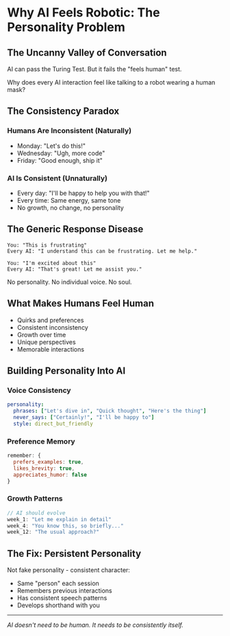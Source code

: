 # Why AI Feels Robotic: The Personality Problem

## The Uncanny Valley of Conversation

AI can pass the Turing Test.
But it fails the "feels human" test.

Why does every AI interaction feel like talking to a robot wearing a human mask?

## The Consistency Paradox

### Humans Are Inconsistent (Naturally)
- Monday: "Let's do this!"
- Wednesday: "Ugh, more code"
- Friday: "Good enough, ship it"

### AI Is Consistent (Unnaturally)
- Every day: "I'll be happy to help you with that!"
- Every time: Same energy, same tone
- No growth, no change, no personality

## The Generic Response Disease

```
You: "This is frustrating"
Every AI: "I understand this can be frustrating. Let me help."

You: "I'm excited about this"
Every AI: "That's great! Let me assist you."
```

No personality. No individual voice. No soul.

## What Makes Humans Feel Human

- Quirks and preferences
- Consistent inconsistency
- Growth over time
- Unique perspectives
- Memorable interactions

## Building Personality Into AI

### Voice Consistency
```yaml
personality:
  phrases: ["Let's dive in", "Quick thought", "Here's the thing"]
  never_says: ["Certainly!", "I'll be happy to"]
  style: direct_but_friendly
```

### Preference Memory
```javascript
remember: {
  prefers_examples: true,
  likes_brevity: true,
  appreciates_humor: false
}
```

### Growth Patterns
```javascript
// AI should evolve
week_1: "Let me explain in detail"
week_4: "You know this, so briefly..."
week_12: "The usual approach?"
```

## The Fix: Persistent Personality

Not fake personality - consistent character:
- Same "person" each session
- Remembers previous interactions
- Has consistent speech patterns
- Develops shorthand with you

---

*AI doesn't need to be human. It needs to be consistently itself.*